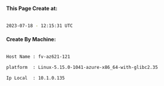 
   
#### This Page Create at:

```bash

2023-07-18 - 12:15:31 UTC

```

#### Create By Machine:

```bash

Host Name : fv-az621-121

platform  : Linux-5.15.0-1041-azure-x86_64-with-glibc2.35

Ip Local  : 10.1.0.135

```

